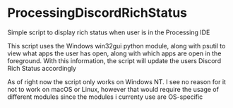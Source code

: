 # ProcessingDiscordRichStatus
Simple script to display rich status when user is in the Processing IDE

This script uses the Windows win32gui python module, along with psutil to view what apps the user has open, along with which apps are open in the foreground. With this information, the script will update the users Discord Rich Status accordingly

As of right now the script only works on Windows NT. I see no reason for it not to work on macOS or Linux, however that would require the usage of different modules since the modules i currenty use are OS-specific
